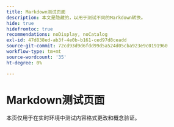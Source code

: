 ```yaml
---
title: Markdown测试页面
description: 本文是隐藏的，以用于测试不同的Markdown转换。
hide: true
hidefromtoc: true
recommendations: noDisplay, noCatalog
exl-id: 47d838ed-ab3f-4e0b-b161-ced97d8ceadd
source-git-commit: 72cd93d9d6fdd99d5a524d05cba923e9c0191960
workflow-type: tm+mt
source-wordcount: '35'
ht-degree: 0%

---
```


# Markdown测试页面

本页仅用于在实时环境中测试内容格式更改和概念验证。
